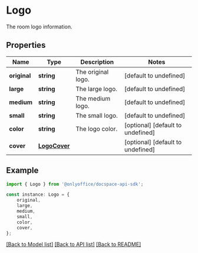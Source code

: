 # Logo

The room logo information.

## Properties

Name | Type | Description | Notes
------------ | ------------- | ------------- | -------------
**original** | **string** | The original logo. | [default to undefined]
**large** | **string** | The large logo. | [default to undefined]
**medium** | **string** | The medium logo. | [default to undefined]
**small** | **string** | The small logo. | [default to undefined]
**color** | **string** | The logo color. | [optional] [default to undefined]
**cover** | [**LogoCover**](LogoCover.md) |  | [optional] [default to undefined]

## Example

```typescript
import { Logo } from '@onlyoffice/docspace-api-sdk';

const instance: Logo = {
    original,
    large,
    medium,
    small,
    color,
    cover,
};
```

[[Back to Model list]](../README.md#documentation-for-models) [[Back to API list]](../README.md#documentation-for-api-endpoints) [[Back to README]](../README.md)
